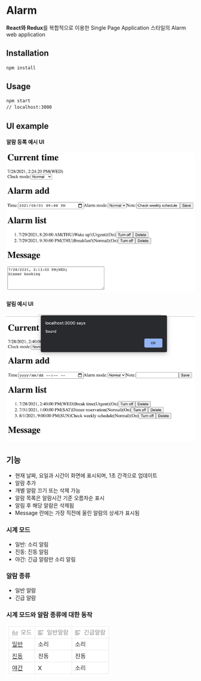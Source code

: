 # Alarm

**React와 Redux**를 복합적으로 이용한 Single Page Application 스타일의 Alarm web application

## Installation

```sh
npm install
```

## Usage

```sh
npm start
// localhost:3000
```

## UI example

#### 알람 등록 예시 UI

![Alarm](/readme-assets/ui_example.png)

#### 알림 예시 UI

![Alarm](/readme-assets/ui_example_alert.png)

## 기능
 - 현재 날짜, 요일과 시간이 화면에 표시되며, 1초 간격으로 업데이트
 - 알람 추가
 - 개별 알람 끄기 또는 삭제 가능
 - 알람 목록은 알람시간 기준 오름차순 표시
 - 알림 후 해당 알람은 삭제됨
 - Message 란에는 가장 직전에 울린 알람의 상세가 표시됨

### 시계 모드
- 일반: 소리 알림
- 진동: 진동 알림
- 야간: 긴급 알람만 소리 알림

### 알람 종류
- 일반 알람
- 긴급 알람

### 시계 모드와 알람 종류에 대한 동작

![Alarm](/readme-assets/clock_alarm_mode.png)
